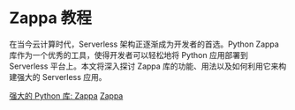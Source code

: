 # Zappa 教程


<show-structure depth="2"/>

在当今云计算时代，Serverless 架构正逐渐成为开发者的首选。Python Zappa 库作为一个优秀的工具，使得开发者可以轻松地将 Python 应用部署到 Serverless 平台上。本文将深入探讨 Zappa 库的功能、用法以及如何利用它来构建强大的 Serverless 应用。

<seealso>
<category ref="ref_docs">
    <a href="https://mp.weixin.qq.com/s/6DjDvUy1L1ETU5L_Dph0vA">强大的 Python 库: Zappa</a>
</category>
<category ref="ref_github">
    <a href="https://github.com/zappa/Zappa">Zappa</a>
</category>
<category ref="ref_issues"></category>
<category ref="ref_hf"></category>
<category ref="ref_ms"></category>
</seealso>

